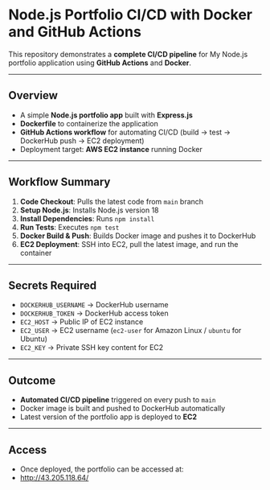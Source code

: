 # Node.js Portfolio CI/CD with Docker and GitHub Actions

This repository demonstrates a **complete CI/CD pipeline** for My Node.js portfolio application using **GitHub Actions** and **Docker**.

---

## Overview

- A simple **Node.js portfolio app** built with **Express.js**  
- **Dockerfile** to containerize the application  
- **GitHub Actions workflow** for automating CI/CD (build → test → DockerHub push → EC2 deployment)  
- Deployment target: **AWS EC2 instance** running Docker  

---

## Workflow Summary

1. **Code Checkout**: Pulls the latest code from `main` branch  
2. **Setup Node.js**: Installs Node.js version 18  
3. **Install Dependencies**: Runs `npm install`  
4. **Run Tests**: Executes `npm test`  
5. **Docker Build & Push**: Builds Docker image and pushes it to DockerHub  
6. **EC2 Deployment**: SSH into EC2, pull the latest image, and run the container  

---

## Secrets Required

- `DOCKERHUB_USERNAME` → DockerHub username  
- `DOCKERHUB_TOKEN` → DockerHub access token  
- `EC2_HOST` → Public IP of EC2 instance  
- `EC2_USER` → EC2 username (`ec2-user` for Amazon Linux / `ubuntu` for Ubuntu)  
- `EC2_KEY` → Private SSH key content for EC2  

---

## Outcome

- **Automated CI/CD pipeline** triggered on every push to `main`  
- Docker image is built and pushed to DockerHub automatically  
- Latest version of the portfolio app is deployed to **EC2**  

---

## Access


- Once deployed, the portfolio can be accessed at:
- http://43.205.118.64/
